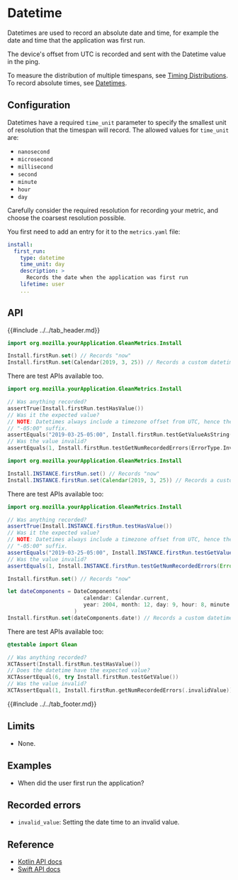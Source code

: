 # Datetime

Datetimes are used to record an absolute date and time, for example the date and time that the application was first run.

The device's offset from UTC is recorded and sent with the Datetime value in the ping.

To measure the distribution of multiple timespans, see [Timing Distributions](timing_distribution.md). To record absolute times, see [Datetimes](datetime.md).

## Configuration

Datetimes have a required `time_unit` parameter to specify the smallest unit of resolution that the timespan will record. The allowed values for `time_unit` are:

   - `nanosecond`
   - `microsecond`
   - `millisecond`
   - `second`
   - `minute`
   - `hour`
   - `day`

Carefully consider the required resolution for recording your metric, and choose the coarsest resolution possible.

You first need to add an entry for it to the `metrics.yaml` file:

```YAML
install:
  first_run:
    type: datetime
    time_unit: day
    description: >
      Records the date when the application was first run
    lifetime: user
    ...
```

## API

{{#include ../../tab_header.md}}

<div data-lang="Kotlin" class="tab">

```Kotlin
import org.mozilla.yourApplication.GleanMetrics.Install

Install.firstRun.set() // Records "now"
Install.firstRun.set(Calendar(2019, 3, 25)) // Records a custom datetime
```

There are test APIs available too.

```Kotlin
import org.mozilla.yourApplication.GleanMetrics.Install

// Was anything recorded?
assertTrue(Install.firstRun.testHasValue())
// Was it the expected value?
// NOTE: Datetimes always include a timezone offset from UTC, hence the
// "-05:00" suffix.
assertEquals("2019-03-25-05:00", Install.firstRun.testGetValueAsString())
// Was the value invalid?
assertEquals(1, Install.firstRun.testGetNumRecordedErrors(ErrorType.InvalidValue))
```

</div>

<div data-lang="Java" class="tab">

```Java
import org.mozilla.yourApplication.GleanMetrics.Install

Install.INSTANCE.firstRun.set() // Records "now"
Install.INSTANCE.firstRun.set(Calendar(2019, 3, 25)) // Records a custom datetime
```

There are test APIs available too:

```Java
import org.mozilla.yourApplication.GleanMetrics.Install

// Was anything recorded?
assertTrue(Install.INSTANCE.firstRun.testHasValue())
// Was it the expected value?
// NOTE: Datetimes always include a timezone offset from UTC, hence the
// "-05:00" suffix.
assertEquals("2019-03-25-05:00", Install.INSTANCE.firstRun.testGetValueAsString())
// Was the value invalid?
assertEquals(1, Install.INSTANCE.firstRun.testGetNumRecordedErrors(ErrorType.InvalidValue))
```

</div>

<div data-lang="Swift" class="tab">

```Swift
Install.firstRun.set() // Records "now"

let dateComponents = DateComponents(
                        calendar: Calendar.current,
                        year: 2004, month: 12, day: 9, hour: 8, minute: 3, second: 29
                     )
Install.firstRun.set(dateComponents.date!) // Records a custom datetime
```

There are test APIs available too:

```Swift
@testable import Glean

// Was anything recorded?
XCTAssert(Install.firstRun.testHasValue())
// Does the datetime have the expected value?
XCTAssertEqual(6, try Install.firstRun.testGetValue())
// Was the value invalid?
XCTAssertEqual(1, Install.firstRun.getNumRecordedErrors(.invalidValue))
```

</div>

{{#include ../../tab_footer.md}}

## Limits

* None.

## Examples

* When did the user first run the application?

## Recorded errors

* `invalid_value`: Setting the date time to an invalid value.

## Reference

* [Kotlin API docs](../../../javadoc/glean/mozilla.telemetry.glean.private/-datetime-metric-type/index.html)
* [Swift API docs](../../../swift/Classes/DatetimeMetricType.html)
